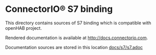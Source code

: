 # ConnectorIO® S7 binding

This directory contains sources of S7 binding which is compatible with openHAB project.

Rendered documentation is available at http://docs.connectorio.com.

Documentation sources are stored in this location [docs/s7/s7.adoc](docs/amsads/amsads.adoc)
